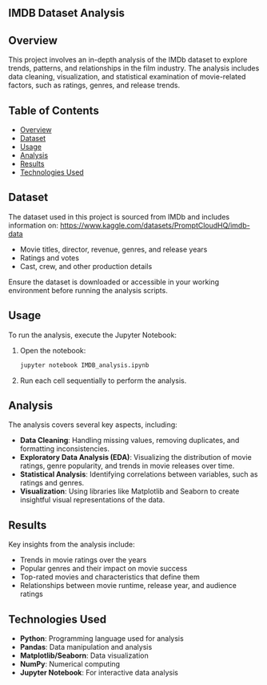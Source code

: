 ## IMDB Dataset Analysis

## Overview

This project involves an in-depth analysis of the IMDb dataset to explore trends, patterns, and relationships in the film industry. The analysis includes data cleaning, visualization, and statistical examination of movie-related factors, such as ratings, genres, and release trends.

## Table of Contents

- [Overview](#overview)
- [Dataset](#dataset)
- [Usage](#usage)
- [Analysis](#analysis)
- [Results](#results)
- [Technologies Used](#technologies-used)

## Dataset

The dataset used in this project is sourced from IMDb and includes information on:
  https://www.kaggle.com/datasets/PromptCloudHQ/imdb-data

- Movie titles, director, revenue, genres, and release years
- Ratings and votes
- Cast, crew, and other production details

Ensure the dataset is downloaded or accessible in your working environment before running the analysis scripts.

## Usage

To run the analysis, execute the Jupyter Notebook:

1. Open the notebook:

   ```bash
   jupyter notebook IMDB_analysis.ipynb
   ```

2. Run each cell sequentially to perform the analysis.

## Analysis

The analysis covers several key aspects, including:

- **Data Cleaning**: Handling missing values, removing duplicates, and formatting inconsistencies.
- **Exploratory Data Analysis (EDA)**: Visualizing the distribution of movie ratings, genre popularity, and trends in movie releases over time.
- **Statistical Analysis**: Identifying correlations between variables, such as ratings and genres.
- **Visualization**: Using libraries like Matplotlib and Seaborn to create insightful visual representations of the data.

## Results

Key insights from the analysis include:

- Trends in movie ratings over the years
- Popular genres and their impact on movie success
- Top-rated movies and characteristics that define them
- Relationships between movie runtime, release year, and audience ratings

## Technologies Used

- **Python**: Programming language used for analysis
- **Pandas**: Data manipulation and analysis
- **Matplotlib/Seaborn**: Data visualization
- **NumPy**: Numerical computing
- **Jupyter Notebook**: For interactive data analysis
